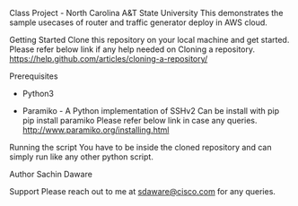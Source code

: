 Class Project - North Carolina A&T State University
This demonstrates the sample usecases of router and traffic generator deploy in AWS cloud.

Getting Started
Clone this repository on your local machine and get started. Please refer below link if any help needed on Cloning a repository.
https://help.github.com/articles/cloning-a-repository/

Prerequisites
- Python3

- Paramiko - A Python implementation of SSHv2
   Can be install with pip
   pip install paramiko
   Please refer below link in case any queries.
   http://www.paramiko.org/installing.html

Running the script
You have to be inside the cloned repository and can simply run like any other python script.

Author
Sachin Daware

Support
Please reach out to me at sdaware@cisco.com for any queries.

